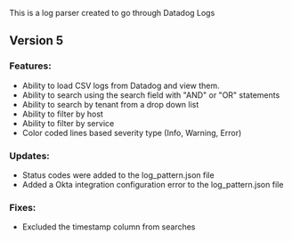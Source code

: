 This is a log parser created to go through Datadog Logs


## Version 5

### Features:
- Ability to load CSV logs from Datadog and view them.
- Ability to search using the search field with "AND" or "OR" statements
- Ability to search by tenant from a drop down list
- Ability to filter by host
- Ability to filter by service
- Color coded lines based severity type (Info, Warning, Error)


### Updates:
- Status codes were added to the log_pattern.json file
- Added a Okta integration configuration error to the log_pattern.json file

### Fixes:
- Excluded the timestamp column from searches
 
